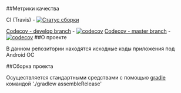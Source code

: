 

##Метрики качества

CI (Travis) - [![Статус сборки](https://travis-ci.org/active-citizen/android.java.svg?branch=develop)](https://travis-ci.org/active-citizen/android.java)

[Codecov - develop branch](https://codecov.io/gh/active-citizen/android.java/branch/develop) - [![codecov](https://codecov.io/gh/active-citizen/android.java/branch/develop/graph/badge.svg)](https://codecov.io/gh/active-citizen/android.java)
[Codecov - master branch](https://codecov.io/gh/active-citizen/android.java/branch/master) - [![codecov](https://codecov.io/gh/active-citizen/android.java/branch/master/graph/badge.svg)](https://codecov.io/gh/active-citizen/android.java)
##О проекте

В данном репозитории находятся исходные коды приложения под Android ОС

##Сборка проекта

Осуществляется стандартными средствами с помощью [gradle](https://gradle.org/) командой './gradlew assembleRelease'
